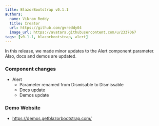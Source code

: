 ```yaml
---
title: BlazorBootstrap v0.1.1
authors:
  name: Vikram Reddy
  title: Creator
  url: https://github.com/gvreddy04
  image_url: https://avatars.githubusercontent.com/u/2337067
tags: [v0.1.1, blazorbootstrap, alert]
---
```


In this release, we made minor updates to the Alert component parameter. Also, docs and demos are updated.

<!--truncate-->

### Component changes

- Alert
  - Parameter renamed from Dismisable to Dismissable
  - Docs update
  - Demos update

### Demo Website

- https://demos.getblazorbootstrap.com/